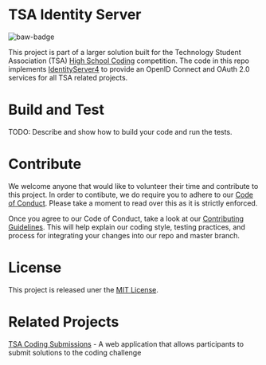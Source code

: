# TSA Identity Server
![baw-badge]

This project is part of a larger solution built for the Technology Student Association (TSA) [High School Coding][tsa-hs-competitions] competition.
The code in this repo implements [IdentityServer4][identityserver4] to provide an OpenID Connect and OAuth 2.0 services for all TSA related projects.

# Build and Test
TODO: Describe and show how to build your code and run the tests. 

# Contribute
We welcome anyone that would like to volunteer their time and contribute to this project.
In order to contibute, we do require you to adhere to our [Code of Conduct][cod]. Please take a moment to read over this as it is strictly enforced.

Once you agree to our Code of Conduct, take a look at our [Contributing Guidelines][cg].
This will help explain our coding style, testing practices, and process for integrating your changes into our repo and master branch.

# License
This project is released uner the [MIT License][mit-license].

# Related Projects
[TSA Coding Submissions][tsa-coding-submissions] - A web application that allows participants to submit solutions to the coding challenge

<!-- BADGES -->
[baw-badge]: https://github.com/tj-cappelletti/tsa-identity-server/actions/workflows/github-actions.yaml/badge.svg "current status"
[baw-master-branch-badge]: https://github.com/tj-cappelletti/tsa-coding-submissions/workflows/build-application-workflow/badge.svg?branch=master "master branch status"
[baw-pull-request-badge]: https://github.com/tj-cappelletti/tsa-coding-submissions/workflows/build-application-workflow/badge.svg?event=pull_request

<!-- REPO LINKS -->
[cg]: CONTRIBUTING.md "Contributing Guidelines"
[cod]: CODE_OF_CONDUCT.md "Code of Conduct"
[mit-license]: LICENSE.md "MIT License"

<!-- EXTERNAL LINKS -->
[identityserver4]: https://github.com/IdentityServer/IdentityServer4 "IdentityServer 4 repo"
[tsa-coding-submissions]: https://github.com/tj-cappelletti/tsa-coding-submissions "TSA Coding Submissions repo"
[tsa-hs-competitions]: https://tsaweb.org/competitions-programs/tsa/high-school-competitions "TSA High School Competitions"
